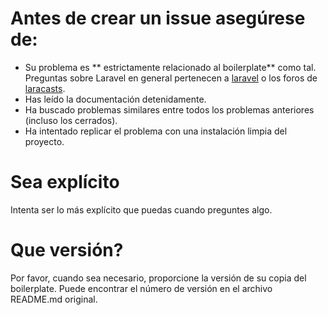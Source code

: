 # Antes de crear un issue asegúrese de:
- Su problema es ** estrictamente relacionado al boilerplate** como tal. Preguntas sobre Laravel en general pertenecen a [laravel](http://laravel.io/forum) o los foros de [laracasts](https://laracasts.com/discuss/).
- Has leído la documentación detenidamente.
- Ha buscado problemas similares entre todos los problemas anteriores (incluso los cerrados).
- Ha intentado replicar el problema con una instalación limpia del proyecto.

# Sea explícito
Intenta ser lo más explícito que puedas cuando preguntes algo.

# Que versión?
Por favor, cuando sea necesario, proporcione la versión de su copia del boilerplate. Puede encontrar el número de versión en el archivo README.md original.
